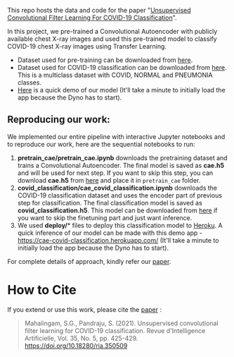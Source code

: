 
This repo hosts the data and code for the paper "[Unsupervised Convolutional Filter Learning For COVID-19 Classification](https://doi.org/10.18280/ria.350509)".

In this project, we pre-trained a Convolutional Autoencoder with publicly available chest X-ray images and used this pre-trained model to classify COVID-19 chest X-ray images using Transfer Learning. 

- Dataset used for pre-training can be downloaded from [here](https://storage.googleapis.com/cae_covid_classification/pretrain.zip).
- Dataset used for COVID-19 classification can be downloaded from [here](https://storage.googleapis.com/cae_covid_classification/covid_normal_pneumonia.zip). This is a multiclass dataset with COVID, NORMAL and PNEUMONIA classes.
- [Here](https://cae-covid-classification.herokuapp.com/) is a quick demo of our model (It'll take a minute to initially load the app because the Dyno has to start).
## Reproducing our work:

We implemented our entire pipeline with interactive Jupyter notebooks and to reproduce our work, here are the sequential notebooks to run:

1. **pretrain_cae/pretrain_cae.ipynb** downloads the pretraining dataset and trains a Convolutional Autoencoder. The final model is saved as **cae.h5** and will be used for next step. If you want to skip this step, you can download **cae.h5** from [here](https://storage.googleapis.com/cae_covid_classification/cae.h5) and place it in `pretrain_cae` folder.
2. **covid_classification/cae_covid_classification.ipynb** downloads the COVID-19 classification dataset and uses the encoder part of previous step for classification. The final classification model is saved as **covid_classification.h5**. This model can be downloaded from [here](https://storage.googleapis.com/cae_covid_classification/covid_classification.h5) if you want to skip the finetuning part and just want inference.
3. We used **deploy/*** files to deploy this classification model to [Heroku](https://www.heroku.com/). A quick inference of our model can be made with this demo app - https://cae-covid-classification.herokuapp.com/ (It'll take a minute to initially load the app because the Dyno has to start).


For complete details of approach, kindly refer our [paper](https://doi.org/10.18280/ria.350509).

# How to Cite
If you extend or use this work, please cite the [paper](https://doi.org/10.18280/ria.350509) :

>Mahalingam, S.G., Pandraju, S. (2021). Unsupervised convolutional filter learning for COVID-19 classification. Revue d'Intelligence Artificielle, Vol. 35, No. 5, pp. 425-429. https://doi.org/10.18280/ria.350509
